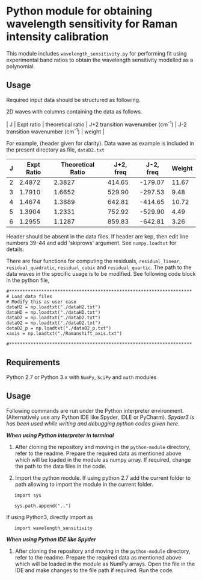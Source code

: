 # Python module for obtaining wavelength sensitivity for Raman intensity calibration

This module includes `wavelength_sensitivity.py` for performing fit using experimental band ratios to obtain the wavelength sensitivity modelled as a polynomial.

Usage
----------------
Required input data should be structured as following.

2D waves with columns  containing the data as follows.

|   J   |  Expt  ratio |  theoretical ratio |   J+2  transition wavenumber  (cm<sup>-1</sup>) |  J-2  transition wavenumber (cm<sup>-1</sup>) | weight  |

For example,   (header  given for  clarity). Data wave as example is included in the present directory  as file, `dataD2.txt`

| J | Expt Ratio | Theoretical  Ratio | J+2, freq | J-2, freq | Weight |
|---|     ------------|-----------------      |-----------   |-----------   |--------    |
| 2 | 2.4872     | 2.3827               | 414.65    | -179.07   | 11.67   |
| 3 | 1.7910     | 1.6652               | 529.90    | -297.53   | 9.48    |
| 4 | 1.4674     | 1.3889               | 642.81    | -414.65   | 10.72  |
| 5 | 1.3904     | 1.2331               | 752.92    | -529.90   | 4.49    |
| 6 | 1.2955     | 1.1287               | 859.83    | -642.81   | 3.26    |


Header should be absent in the data files. If header are kep, then edit line numbers  39-44 and add 'skiprows' argument. See `numpy.loadtxt` for details.

There are four functions for computing the residuals, `residual_linear`, `residual_quadratic`, `residual_cubic` and `residual_quartic`. The  path to the data waves in the specific usage is to be modified. See following code block in the python file,
```
#********************************************************************
# Load data files
# Modify this as user case
dataH2 = np.loadtxt("./dataH2.txt")
dataHD = np.loadtxt("./dataHD.txt")
dataD2 = np.loadtxt("./dataD2.txt")
dataO2 = np.loadtxt("./dataO2.txt")
dataO2_p = np.loadtxt("./dataO2_p.txt")
xaxis = np.loadtxt("./Ramanshift_axis.txt")

#********************************************************************
```


Requirements
----------------
Python 2.7 or Python 3.x with `NumPy`, `SciPy` and `math` modules

Usage
----------------
Following commands are run under the Python interpreter environment. (Alternatively use any Python IDE like Spyder, IDLE or PyCharm). *Spyder3 is has been used while writing and debugging  python  codes given  here.*

***When using Python interpreter in terminal***

1. After cloning the repository and moving in the `python-module` directory,  refer to the readme.  Prepare the required data as mentioned above which will be loaded in the module  as numpy array. If required, change the path to the data files in the code.  

2. Import the python module. If  using python 2.7 add the current folder to path allowing to import the module in the current folder.

```
   import sys

   sys.path.append("..")
```

If using Python3, directly import as

  ```
     import wavelength_sensitivity
  ```

***When using Python IDE like Spyder***

1. After cloning the repository and moving in the `python-module` directory,  refer to the readme.  Prepare the required data as mentioned above which will be loaded in the module  as NumPy arrays. Open the  file in the IDE and make changes  to the file path if required. Run the code.
